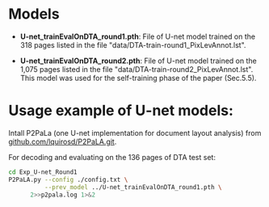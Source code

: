 
# Models

* **U-net_trainEvalOnDTA_round1.pth**: File of U-net model trained on
the 318 pages listed in the file
"data/DTA-train-round1_PixLevAnnot.lst".

* **U-net_trainEvalOnDTA_round2.pth**: File of U-net model trained on
the 1,075 pages listed in the file
"data/DTA-train-round2_PixLevAnnot.lst". This model was used for the
self-training phase of the paper (Sec.5.5).


Usage example of U-net models:
==============================

Intall P2PaLa (one U-net implementation for document layout analysis)
from [github.com/lquirosd/P2PaLA.git](https://github.com/lquirosd/P2PaLA.git).

For decoding and evaluating on the 136 pages of DTA test set:
```bash
cd Exp_U-net_Round1
P2PaLA.py --config ./config.txt \
          --prev_model ../U-net_trainEvalOnDTA_round1.pth \
	  2>>p2pala.log 1>&2
```
